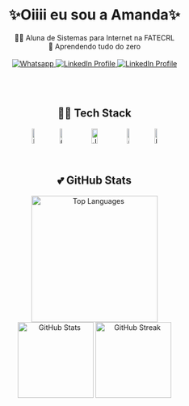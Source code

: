 <h1 align="center">✨Oiiii eu sou a Amanda✨</h1>   

<div align="center">
  👩‍🎓 Aluna de Sistemas para Internet na FATECRL <br>
  📖 Aprendendo tudo do zero
</div>

<br>

<div align="center">
 
  <a href="https://api.whatsapp.com/send?phone=13991245346&text=Oiii,%20vim%20do%20Github">
    <img src="https://img.shields.io/badge/WhatsApp-25D366?style=for-the-badge&logo=whatsapp&logoColor=white" alt="Whatsapp" style="max-width: 100%;">
  </a>
  
  <a href="https://www.linkedin.com/in/souxmand">
    <img src="https://img.shields.io/badge/-LinkedIn-%230077B5?style=for-the-badge&amp;logo=linkedin&amp;logoColor=white" alt="LinkedIn Profile" style="max-width: 100%;">
  </a>

   <a href="https://www.instagram.com/trabalhamanda">
    <img src="https://img.shields.io/badge/Instagram-E4405F?style=for-the-badge&logo=instagram&logoColor=white" alt="LinkedIn Profile" style="max-width: 100%;">
  </a>

 <br><br>
  
<h2 align="center">👩‍💻 Tech Stack</h2>
<p align="center">
 
  <img align="center" alt="HTML" height="30" width="10%" src="https://img.shields.io/badge/HTML5-E34F26?style=for-the-badge&logo=html5&logoColor=white">
  <img align="center" alt="CSS" height="30" width="10%" src="https://img.shields.io/badge/CSS3-1572B6?style=for-the-badge&logo=css3&logoColor=white">
  <img align="center" alt="Js" height="30" width="15%" src="https://img.shields.io/badge/JavaScript-323330?style=for-the-badge&logo=javascript&logoColor=F7DF1E">
  <img align="center" alt="C++" height="30" width="10%" src="https://img.shields.io/badge/C%2B%2B-00599C?style=for-the-badge&logo=c%2B%2B&logoColor=white">
  <img align="center" alt="PHP" height="30" width="10%" src="https://img.shields.io/badge/PHP-777BB4?style=for-the-badge&logo=php&logoColor=white">
</p>

<br>

<h2 align="center">💕 GitHub Stats</h2>
<p align="center">
  <a href="https://github.com/souxmand">
   <img height="250em" src="https://github-readme-stats.vercel.app/api/top-langs/?username=souxmand&theme=monokai&hide_border=true&include_all_commits=true&count_private=true&layout=compact" alt="Top Languages"/>
  </a>
  <br>
  <img height="150em" src="https://github-readme-stats.vercel.app/api?username=souxmand&show_icons=true&theme=monokai&hide_border=true&include_all_commits=true&count_private=true" alt="GitHub Stats"/>
  <img height="150em" src="https://github-readme-streak-stats.herokuapp.com/?user=souxmand&theme=monokai&hide_border=true" alt="GitHub Streak"/>
</p>

  
